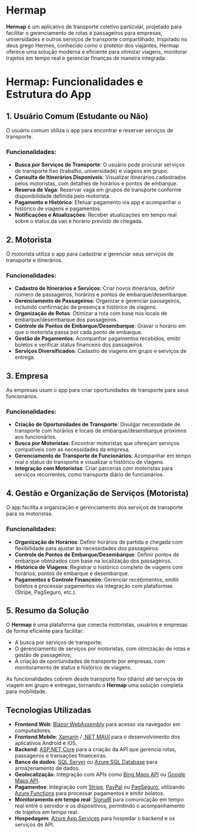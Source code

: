 # Hermap

**Hermap** é um aplicativo de transporte coletivo particular, projetado para facilitar o gerenciamento de rotas e passageiros para empresas, universidades e outros serviços de transporte compartilhado. Inspirado no deus grego Hermes, conhecido como o protetor dos viajantes, Hermap oferece uma solução moderna e eficiente para otimizar viagens, monitorar trajetos em tempo real e gerenciar finanças de maneira integrada.

# Hermap: Funcionalidades e Estrutura do App

## 1. Usuário Comum (Estudante ou Não)
O usuário comum utiliza o app para encontrar e reservar serviços de transporte.

### Funcionalidades:
- **Busca por Serviços de Transporte**: O usuário pode procurar serviços de transporte fixo (trabalho, universidade) e viagens em grupo.
- **Consulta de Itinerários Disponíveis**: Visualizar itinerários cadastrados pelos motoristas, com detalhes de horários e pontos de embarque.
- **Reserva de Vaga**: Reservar vaga em grupos de transporte conforme disponibilidade definida pelo motorista.
- **Pagamento e Histórico**: Efetuar pagamento via app e acompanhar o histórico de viagens e pagamentos.
- **Notificações e Atualizações**: Receber atualizações em tempo real sobre o status da van e horário previsto de chegada.

## 2. Motorista
O motorista utiliza o app para cadastrar e gerenciar seus serviços de transporte e itinerários.

### Funcionalidades:
- **Cadastro de Itinerários e Serviços**: Criar novos itinerários, definir número de passageiros, horários e pontos de embarque/desembarque.
- **Gerenciamento de Passageiros**: Organizar e gerenciar passageiros, incluindo confirmação de presença e histórico de viagens.
- **Organização de Rotas**: Otimizar a rota com base nos locais de embarque/desembarque dos passageiros.
- **Controle de Pontos de Embarque/Desembarque**: Gravar o horário em que o motorista passa por cada ponto de embarque.
- **Gestão de Pagamentos**: Acompanhar pagamentos recebidos, emitir boletos e verificar status financeiro dos passageiros.
- **Serviços Diversificados**: Cadastro de viagens em grupo e serviços de entrega.

## 3. Empresa
As empresas usam o app para criar oportunidades de transporte para seus funcionários.

### Funcionalidades:
- **Criação de Oportunidades de Transporte**: Divulgar necessidade de transporte com horários e locais de embarque/desembarque próximos aos funcionários.
- **Busca por Motoristas**: Encontrar motoristas que ofereçam serviços compatíveis com as necessidades da empresa.
- **Gerenciamento de Transporte de Funcionários**: Acompanhar em tempo real o status do transporte e visualizar o histórico de viagens.
- **Integração com Motoristas**: Criar parcerias com motoristas para serviços recorrentes, como transporte diário de funcionários.

## 4. Gestão e Organização de Serviços (Motorista)
O app facilita a organização e gerenciamento dos serviços de transporte para os motoristas.

### Funcionalidades:
- **Organização de Horários**: Definir horários de partida e chegada com flexibilidade para ajustar às necessidades dos passageiros.
- **Controle de Pontos de Embarque/Desembarque**: Definir pontos de embarque otimizados com base na localização dos passageiros.
- **Histórico de Viagens**: Registrar o histórico completo de viagens com horários, pontos de embarque e desembarque.
- **Pagamentos e Controle Financeiro**: Gerenciar recebimentos, emitir boletos e processar pagamentos via integração com plataformas (Stripe, PagSeguro, etc.).

## 5. Resumo da Solução
O **Hermap** é uma plataforma que conecta motoristas, usuários e empresas de forma eficiente para facilitar:
- A busca por serviços de transporte;
- O gerenciamento de serviços por motoristas, com otimização de rotas e gestão de passageiros;
- A criação de oportunidades de transporte por empresas, com monitoramento de status e histórico de viagens.

As funcionalidades cobrem desde transporte fixo (diário) até serviços de viagem em grupo e entregas, tornando o **Hermap** uma solução completa para mobilidade.


## Tecnologias Utilizadas

- **Frontend Web**: [Blazor WebAssembly](https://dotnet.microsoft.com/apps/aspnet/web-apps/blazor) para acesso via navegador em computadores.
- **Frontend Mobile**: [Xamarin](https://dotnet.microsoft.com/apps/xamarin) / [.NET MAUI](https://dotnet.microsoft.com/apps/maui) para o desenvolvimento dos aplicativos Android e iOS.
- **Backend**: [ASP.NET Core](https://dotnet.microsoft.com/apps/aspnet) para a criação da API que gerencia rotas, passageiros e transações financeiras.
- **Banco de dados**: [SQL Server](https://www.microsoft.com/sql-server) ou [Azure SQL Database](https://azure.microsoft.com/en-us/services/sql-database/) para armazenamento de dados.
- **Geolocalização**: Integração com APIs como [Bing Maps API](https://www.microsoft.com/en-us/maps) ou [Google Maps API](https://developers.google.com/maps).
- **Pagamentos**: Integração com [Stripe](https://stripe.com), [PayPal](https://www.paypal.com) ou [PagSeguro](https://pagseguro.uol.com.br), utilizando [Azure Functions](https://azure.microsoft.com/en-us/services/functions/) para processar pagamentos e emitir boletos.
- **Monitoramento em tempo real**: [SignalR](https://dotnet.microsoft.com/apps/aspnet/signalr) para comunicação em tempo real entre o servidor e os dispositivos, permitindo o acompanhamento de trajetos em tempo real.
- **Hospedagem**: [Azure App Services](https://azure.microsoft.com/en-us/services/app-service/) para hospedar o backend e os serviços de API.

